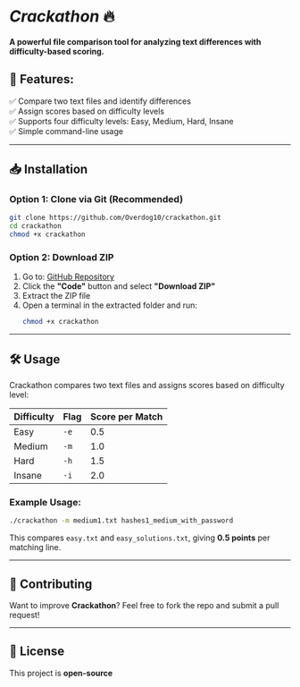 # *Crackathon* 🔥  
**A powerful file comparison tool for analyzing text differences with difficulty-based scoring.**

## **🚀 Features:**  
✅ Compare two text files and identify differences  
✅ Assign scores based on difficulty levels  
✅ Supports four difficulty levels: Easy, Medium, Hard, Insane  
✅ Simple command-line usage  

---

## **📥 Installation**  
### **Option 1: Clone via Git (Recommended)**  
```bash
git clone https://github.com/Overdog10/crackathon.git
cd crackathon
chmod +x crackathon
```

### **Option 2: Download ZIP**  
1. Go to: [GitHub Repository](https://github.com/Overdog10/crackathon)  
2. Click the **"Code"** button and select **"Download ZIP"**  
3. Extract the ZIP file  
4. Open a terminal in the extracted folder and run:  
   ```bash
   chmod +x crackathon
   ```

---

## **🛠 Usage**  
Crackathon compares two text files and assigns scores based on difficulty level:  

| Difficulty | Flag | Score per Match |
|------------|------|---------------|
| Easy       | `-e` | 0.5           |
| Medium     | `-m` | 1.0           |
| Hard       | `-h` | 1.5           |
| Insane     | `-i` | 2.0           |

### **Example Usage:**  
```bash
./crackathon -m medium1.txt hashes1_medium_with_password
```
This compares `easy.txt` and `easy_solutions.txt`, giving **0.5 points** per matching line.

---

## **🔧 Contributing**  
Want to improve **Crackathon**? Feel free to fork the repo and submit a pull request!  

---

## **📝 License**  
This project is **open-source** 

